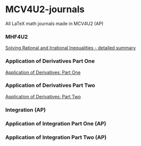 # MCV4U2-journals
All LaTeX math journals made in MCV4U2 (AP)

### MHF4U2
<a href="https://github.com/kthisisjosh/MCV4U2-journals/blob/master/MathDetailedSummary/MathDetailedSummary.pdf">Solving Rational and Irrational Inequalities - detailed summary</a>

### Application of Derivatives Part One
<a href="https://github.com/kthisisjosh/MCV4U2-journals/blob/master/Application-of-Derivatives-P.1/ApplicationOfDerivP1.pdf">Application of Derivatives: Part One</a>

### Application of Derivatives Part Two
<a href="https://github.com/kthisisjosh/MCV4U2-journals/blob/master/Application-of-Derivatives-P.2/ApplicationOfDerivP2.pdf">Application of Derivatives: Part Two</a>

### Integration (AP)


### Application of Integration Part One (AP)



### Application of Integration Part Two (AP)
